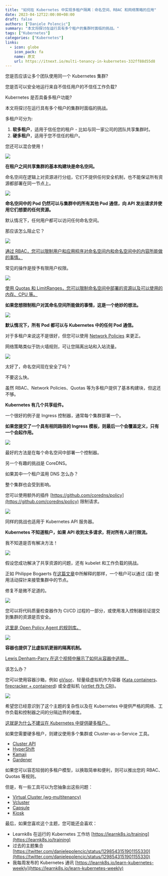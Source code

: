 ```yaml
---
title: "如何在 Kubernetes 中实现多租户隔离：命名空间、RBAC 和网络策略的应用"
date: 2023-04-12T22:00:00+08:00
draft: false
authors: ["Daniele Polencic"]
summary: "本文将探讨在运行具有多个租户的集群时面临的挑战。"
tags: ["Kubernetes"]
categories: ["Kubernetes"]
links:
  - icon: globe
    icon_pack: fa
    name: 原文
    url: https://itnext.io/multi-tenancy-in-kubernetes-332ff88d55d8
---
```


您是否应该让多个团队使用同一个 Kubernetes 集群?

您是否可以安全地运行来自不信任用户的不信任工作负载?

Kubernetes 是否具备多租户功能?

本文将探讨在运行具有多个租户的集群时面临的挑战。

多租户可分为:

1. **软多租户**，适用于信任您的租户 - 比如与同一家公司的团队共享集群时。
2. **硬多租户**，适用于您不信任的租户。

您还可以混合使用！

![](1.png)

**在租户之间共享集群的基本构建块是命名空间。**

命名空间在逻辑上对资源进行分组，它们不提供任何安全机制，也不能保证所有资源都部署在同一节点上。

![](2.png)

**命名空间中的 Pod 仍然可以与集群中的所有其他 Pod 通信，向 API 发出请求并使用它们想要的任何资源。**

默认情况下，任何用户都可以访问任何命名空间。

那应该怎么阻止它？

![](3.png)

[通过 RBAC，您可以限制用户和应用程序对命名空间内和命名空间中的内容所能做的事情。](https://learnk8s.io/rbac-kubernetes)

常见的操作是授予有限用户权限。

![](4.png)

[使用 Quotas 和 LimitRanges，您可以限制命名空间中部署的资源以及可以使用的内存、CPU 等。](https://kubernetes.io/docs/concepts/policy/resource-quotas/)

**如果您想限制租户对其命名空间所能做的事情，这是一个绝妙的想法。**

![](5.png)

**默认情况下，所有 Pod 都可以与 Kubernetes 中的任何 Pod 通信。**

对于多租户来说这不是很好，但您可以使用 [Network Policies](https://github.com/ahmetb/kubernetes-network-policy-recipes) 来更正。

网络策略类似于防火墙规则，可让您隔离出站和入站流量。

![](6.png)

太好了，命名空间现在安全了吗？

不要这么快。

虽然 RBAC、Network Policies、Quotas 等为多租户提供了基本构建块，但这还不够。

**Kubernetes 有几个共享组件。**

一个很好的例子是 Ingress 控制器，通常每个集群部署一个。

**如果您提交了一个具有相同路径的 Ingress 模板，则最后一个会覆盖定义，只有一个会起作用。**

![](7.png)

最好的方法是在每个命名空间中部署一个控制器。

另一个有趣的挑战是 CoreDNS。

如果其中一个租户滥用 DNS 怎么办？

整个集群也会受到影响。

您可以使用额外的插件 [https://github.com/coredns/policy](https://github.com/coredns/policy) 限制请求。

![](8.png)

同样的挑战也适用于 Kubernetes API 服务器。

**Kubernetes 不知道租户，如果 API 收到太多请求，将对所有人进行限流。**

我不知道是否有解决方法！

![](9.png)

假设您成功解决了共享资源的问题，还有 kubelet 和工作负载的挑战。

正如 Philippe Bogaerts 在[这篇文章](https://xxradar.medium.com/exploiting-applications-using-livenessprobes-in-kubernetes-cdff6329d320)中所解释的那样，一个租户可以通过 (滥) 使用活动探针来接管集群中的节点。

修复不是微不足道的。

![](10.png)

您可以将代码质量检查器作为 CI/CD 过程的一部分，或使用准入控制器验证提交到集群的资源是否安全。

[这里是 Open Policy Agent 的规则库。](https://github.com/open-policy-agent/gatekeeper-library)

![](11.png)

**容器也提供了比虚拟机更弱的隔离机制。**

[Lewis Denham-Parry 在这个视频中展示了如何从容器中逃脱。](https://www.youtube.com/watch?v=JaMJJTb_bEE)

该怎么办？

您可以使用容器沙箱，例如 [gVisor](https://gvisor.dev/)、轻量级虚拟机作为容器 ([Kata containers](https://katacontainers.io/)、[firecracker + containerd](https://github.com/firecracker-microvm/firecracker-containerd)) 或全虚拟机 ([virtlet 作为 CRI](https://github.com/Mirantis/virtlet))。

![](12.png)

希望您已经意识到了这个主题的复杂性以及在 Kubernetes 中提供严格的网络、工作负载和控制器之间的分隔边界的难度。

[这就是为什么不建议在 Kubernetes 中提供硬多租户。](https://blog.jessfraz.com/post/hard-multi-tenancy-in-kubernetes/)

如果您需要硬多租户，则建议使用多个集群或 Cluster-as-a-Service 工具。

- [Cluster API](https://github.com/kubernetes-sigs/cluster-api)
- [HyperShift](https://github.com/openshift/hypershift)
- [Kamaji](https://github.com/clastix/kamaji)
- [Gardener](https://gardener.cloud/)

如果您可以容忍较弱的多租户模型，以换取简单和便利，则可以推出您的 RBAC、Quotas 等规则。

但是，有一些工具可以为您抽象出这些问题：

- [Virtual Cluster (wg-multitenancy)](https://github.com/kubernetes-sigs/cluster-api-provider-nested/tree/main/virtualcluster)
- [Vcluster](https://www.vcluster.com/)
- [Capsule](https://github.com/clastix/capsule)
- [Kiosk](https://github.com/loft-sh/kiosk)

最后，如果您喜欢这个主题，您可能还会喜欢：

- Learnk8s 在运行的 Kubernetes 工作坊 [https://learnk8s.io/training](https://learnk8s.io/training)
- 过去的主题集合 [https://twitter.com/danielepolencic/status/1298543151901155330](https://twitter.com/danielepolencic/status/1298543151901155330)
- 我每周发布的 Kubernetes 通讯 [https://learnk8s.io/learn-kubernetes-weekly](https://learnk8s.io/learn-kubernetes-weekly)